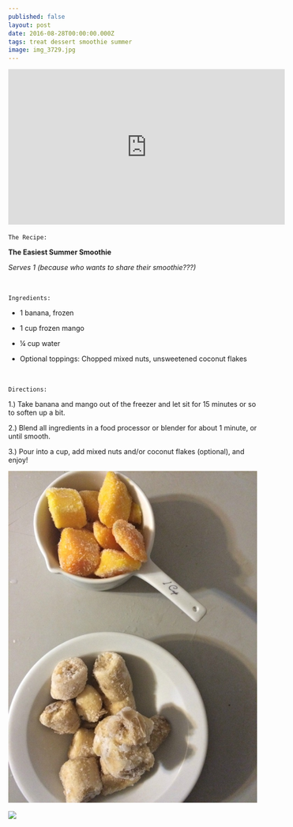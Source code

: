 ```yaml
---
published: false
layout: post
date: 2016-08-28T00:00:00.000Z
tags: treat dessert smoothie summer
image: img_3729.jpg
---
```

<iframe width="560" height="315" src="https://www.youtube.com/embed/jgMH5tRbDsE" frameborder="0" allowfullscreen></iframe>

<br>

	The Recipe:

**The Easiest Summer Smoothie**

*Serves 1 (because who wants to share their smoothie???)*

<br>

	Ingredients:

* 1 banana, frozen 

* 1 cup frozen mango

* ¼ cup water

* Optional toppings: Chopped mixed nuts, unsweetened coconut flakes

<br>

	Directions:

1.) Take banana and mango out of the freezer and let sit for 15 minutes or so to soften up a bit.

2.) Blend all ingredients in a food processor or blender for about 1 minute, or until smooth.

3.) Pour into a cup, add mixed nuts and/or coconut flakes (optional), and enjoy!



![IMG_3706.jpg](/content/IMG_3706.jpg)




<a href="//www.pinterest.com/pin/create/button/" data-pin-do="buttonBookmark"  data-pin-color="red"><img src="//assets.pinterest.com/images/pidgets/pinit_fg_en_rect_red_20.png" /></a>
<!-- Please call pinit.js only once per page -->
<script type="text/javascript" async defer src="//assets.pinterest.com/js/pinit.js"></script>
